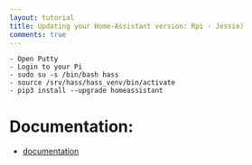 ```yaml
---
layout: tutorial
title: Updating your Home-Assistant version: Rpi - Jessie)
comments: true
---
```


```
- Open Putty
- Login to your Pi
- sudo su -s /bin/bash hass
- source /srv/hass/hass_venv/bin/activate
- pip3 install --upgrade homeassistant
```

# Documentation:
- [documentation](https://home-assistant.io/getting-started/installation-raspberry-pi-all-in-one/#upgrading)
